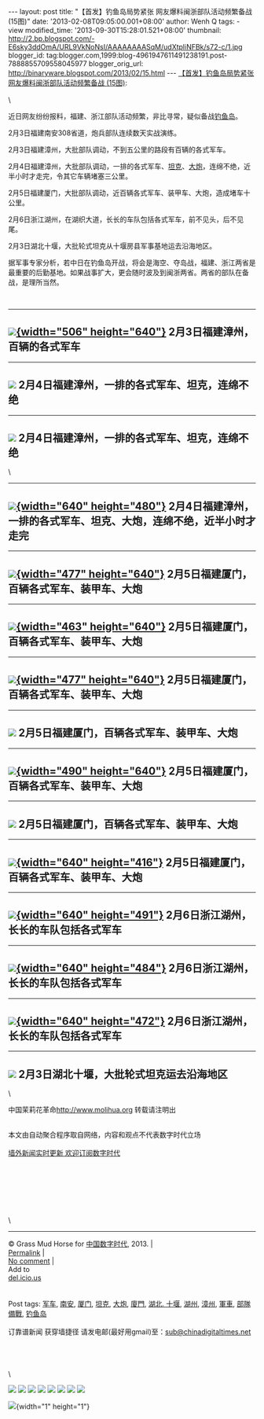 --- layout: post title: "【首发】钓鱼岛局势紧张
网友爆料闽浙部队活动频繁备战 (15图)" date:
'2013-02-08T09:05:00.001+08:00' author: Wenh Q tags: - view
modified\_time: '2013-09-30T15:28:01.521+08:00' thumbnail:
http://2.bp.blogspot.com/-E6sky3ddOmA/URL9VkNoNsI/AAAAAAAASqM/udXtpliNFBk/s72-c/1.jpg
blogger\_id:
tag:blogger.com,1999:blog-4961947611491238191.post-7888855709558045977
blogger\_orig\_url: http://binaryware.blogspot.com/2013/02/15.html ---
[【首发】钓鱼岛局势紧张 网友爆料闽浙部队活动频繁备战
(15图)](http://feedproxy.google.com/~r/chinagfwblog/~3/HqskPuRwvCI/):\
[](http://www.blogger.com/blog-this.g)\
\
<div>

近日网友纷纷报料，福建、浙江部队活动频繁，非比寻常，疑似备战[钓鱼岛](https://meilizhongguo.biz/chinese/tag/%e9%92%93%e9%b1%bc%e5%b2%9b/?category=10466 "标签 钓鱼岛 下的日志")。

</div>

<div>

</div>

<div>

2<span lang="EN-US">月</span>3<span
lang="EN-US">日福建南安</span>308<span
lang="EN-US">省道，炮兵部队连续数天实战演练。</span>

</div>

<div>

</div>

<div>

2<span lang="EN-US">月</span>3<span
lang="EN-US">日福建漳州，大批部队调动，不到五公里的路段有百辆的各式军车。</span>  

</div>

<div>

</div>

<div>

2<span lang="EN-US">月</span>4<span
lang="EN-US">日福建漳州，大批部队调动，一排的各式军车、[坦克](https://meilizhongguo.biz/chinese/tag/%e5%9d%a6%e5%85%8b/?category=10466 "标签 坦克 下的日志")、[大炮](https://meilizhongguo.biz/chinese/tag/%e5%a4%a7%e7%82%ae/?category=10466 "标签 大炮 下的日志")，连绵不绝，近半小时才走完，令其它车辆堵塞三公里。</span>

</div>

<div>

</div>

<div>

2<span lang="EN-US">月</span>5<span
lang="EN-US">日福建厦门，大批部队调动，近百辆各式军车、装甲车、大炮，造成堵车十公里。</span>

</div>

<div>

</div>

<div>

2<span lang="EN-US">月</span>6<span
lang="EN-US">日浙江湖州，在湖织大道，长长的车队包括各式军车，前不见头，后不见尾。</span>

</div>

<div>

</div>

<div>

2<span lang="EN-US">月</span>3<span lang="EN-US">日</span><span
lang="EN-US">湖北十堰，大批轮式坦克从十堰房县军事基地运去沿海地区。</span> 

</div>

<div>

</div>

<div>

<span
lang="EN-US">据军事专家分析，若中日在钓鱼岛开战，将会是海空、夺岛战，福建、浙江两省是最重要的后勤基地。如果战事扩大，更会随时波及到闽浙两省。两省的部队在备战，是理所当然。</span>

</div>

<div>

<div>

<span lang="EN-US">\
</span>

</div>

</div>

  --------------------------------------------------------------------------------------------------------------------------------------------------------------------------------------------------------------
  [![](http://2.bp.blogspot.com/-E6sky3ddOmA/URL9VkNoNsI/AAAAAAAASqM/udXtpliNFBk/s640/1.jpg){width="506" height="640"}](http://2.bp.blogspot.com/-E6sky3ddOmA/URL9VkNoNsI/AAAAAAAASqM/udXtpliNFBk/s1600/1.jpg)
  2<span lang="EN-US">月</span>3<span lang="EN-US">日福建漳州，百辆的各式军车</span>
  --------------------------------------------------------------------------------------------------------------------------------------------------------------------------------------------------------------

  -------------------------------------------------------------------------------------------------------------------------------------------------------------------------------------
  [![](http://2.bp.blogspot.com/-c8JL8ZkecHs/URL9V4l-h_I/AAAAAAAASqQ/BfnwI1CVCqk/s1600/2.jpg)](http://2.bp.blogspot.com/-c8JL8ZkecHs/URL9V4l-h_I/AAAAAAAASqQ/BfnwI1CVCqk/s1600/2.jpg)
  2<span lang="EN-US">月</span>4<span lang="EN-US">日福建漳州，一排的各式军车、坦克，连绵不绝</span>
  -------------------------------------------------------------------------------------------------------------------------------------------------------------------------------------

  -------------------------------------------------------------------------------------------------------------------------------------------------------------------------------------
  [![](http://4.bp.blogspot.com/-bQgrj0mMPmk/URL9XnI2reI/AAAAAAAASqc/RAa6oK1vt2k/s1600/3.jpg)](http://4.bp.blogspot.com/-bQgrj0mMPmk/URL9XnI2reI/AAAAAAAASqc/RAa6oK1vt2k/s1600/3.jpg)
  2<span lang="EN-US">月</span>4<span lang="EN-US">日福建漳州，一排的各式军车、坦克，连绵不绝</span>
  -------------------------------------------------------------------------------------------------------------------------------------------------------------------------------------

\
<div>

</div>

  --------------------------------------------------------------------------------------------------------------------------------------------------------------------------------------------------------------
  [![](http://3.bp.blogspot.com/-w9IjoeHUHkY/URL9ZgB2WVI/AAAAAAAASqk/t1m9iVdWR8U/s640/4.jpg){width="640" height="480"}](http://3.bp.blogspot.com/-w9IjoeHUHkY/URL9ZgB2WVI/AAAAAAAASqk/t1m9iVdWR8U/s1600/4.jpg)
  2<span lang="EN-US">月</span>4<span lang="EN-US">日福建漳州，一排的各式军车、坦克、大炮，连绵不绝，近半小时才走完</span>
  --------------------------------------------------------------------------------------------------------------------------------------------------------------------------------------------------------------

  --------------------------------------------------------------------------------------------------------------------------------------------------------------------------------------------------------------
  [![](http://2.bp.blogspot.com/-V9JcHZ6vZEM/URL9Z5dvdcI/AAAAAAAASqs/hTI0s6BO7as/s640/5.jpg){width="477" height="640"}](http://2.bp.blogspot.com/-V9JcHZ6vZEM/URL9Z5dvdcI/AAAAAAAASqs/hTI0s6BO7as/s1600/5.jpg)
  2<span lang="EN-US">月</span>5<span lang="EN-US">日福建厦门，百辆各式军车、装甲车、大炮</span>
  --------------------------------------------------------------------------------------------------------------------------------------------------------------------------------------------------------------

  --------------------------------------------------------------------------------------------------------------------------------------------------------------------------------------------------------------
  [![](http://3.bp.blogspot.com/-12WmIJq2JQY/URL9bFCoEPI/AAAAAAAASq0/NpLgdVSkUNA/s640/6.jpg){width="463" height="640"}](http://3.bp.blogspot.com/-12WmIJq2JQY/URL9bFCoEPI/AAAAAAAASq0/NpLgdVSkUNA/s1600/6.jpg)
  2<span lang="EN-US">月</span>5<span lang="EN-US">日福建厦门，百辆各式军车、装甲车、大炮</span>
  --------------------------------------------------------------------------------------------------------------------------------------------------------------------------------------------------------------

  --------------------------------------------------------------------------------------------------------------------------------------------------------------------------------------------------------------
  [![](http://4.bp.blogspot.com/-tPVIxSTPmcU/URL9cW7ixBI/AAAAAAAASq8/b06aDFcQuJw/s640/7.jpg){width="477" height="640"}](http://4.bp.blogspot.com/-tPVIxSTPmcU/URL9cW7ixBI/AAAAAAAASq8/b06aDFcQuJw/s1600/7.jpg)
  2<span lang="EN-US">月</span>5<span lang="EN-US">日福建厦门，百辆各式军车、装甲车、大炮</span>
  --------------------------------------------------------------------------------------------------------------------------------------------------------------------------------------------------------------

  -------------------------------------------------------------------------------------------------------------------------------------------------------------------------------------
  [![](http://3.bp.blogspot.com/-1mkic8KCXOQ/URL9dBHc0NI/AAAAAAAASrE/o4EbdOV9Uck/s1600/8.jpg)](http://3.bp.blogspot.com/-1mkic8KCXOQ/URL9dBHc0NI/AAAAAAAASrE/o4EbdOV9Uck/s1600/8.jpg)
  2<span lang="EN-US">月</span>5<span lang="EN-US">日福建厦门，百辆各式军车、装甲车、大炮</span>
  -------------------------------------------------------------------------------------------------------------------------------------------------------------------------------------

  --------------------------------------------------------------------------------------------------------------------------------------------------------------------------------------------------------------
  [![](http://2.bp.blogspot.com/-0oUVX3_xbVI/URL9eGGYOvI/AAAAAAAASrQ/UrZps_Bh_bA/s640/9.jpg){width="490" height="640"}](http://2.bp.blogspot.com/-0oUVX3_xbVI/URL9eGGYOvI/AAAAAAAASrQ/UrZps_Bh_bA/s1600/9.jpg)
  2<span lang="EN-US">月</span>5<span lang="EN-US">日福建厦门，百辆各式军车、装甲车、大炮</span>
  --------------------------------------------------------------------------------------------------------------------------------------------------------------------------------------------------------------

  ---------------------------------------------------------------------------------------------------------------------------------------------------------------------------------------
  [![](http://1.bp.blogspot.com/-5lpGwcjntOM/URL9fLQLWZI/AAAAAAAASrY/ds7_hpIuTAg/s1600/10.jpg)](http://1.bp.blogspot.com/-5lpGwcjntOM/URL9fLQLWZI/AAAAAAAASrY/ds7_hpIuTAg/s1600/10.jpg)
  2<span lang="EN-US">月</span>5<span lang="EN-US">日福建厦门，百辆各式军车、装甲车、大炮</span>
  ---------------------------------------------------------------------------------------------------------------------------------------------------------------------------------------

  ----------------------------------------------------------------------------------------------------------------------------------------------------------------------------------------------------------------
  [![](http://1.bp.blogspot.com/-5JNw1q2w2Do/URL9go-lyCI/AAAAAAAASrg/K18DGJdffas/s640/11.jpg){width="640" height="416"}](http://1.bp.blogspot.com/-5JNw1q2w2Do/URL9go-lyCI/AAAAAAAASrg/K18DGJdffas/s1600/11.jpg)
  2<span lang="EN-US">月</span>5<span lang="EN-US">日福建厦门，百辆各式军车、装甲车、大炮</span>
  ----------------------------------------------------------------------------------------------------------------------------------------------------------------------------------------------------------------

  ----------------------------------------------------------------------------------------------------------------------------------------------------------------------------------------------------------------
  [![](http://3.bp.blogspot.com/-KJ-vhP31Bys/URL9hN5-sYI/AAAAAAAASrk/UzIsC7IK0jY/s640/12.jpg){width="640" height="491"}](http://3.bp.blogspot.com/-KJ-vhP31Bys/URL9hN5-sYI/AAAAAAAASrk/UzIsC7IK0jY/s1600/12.jpg)
  2<span lang="EN-US">月</span>6<span lang="EN-US">日浙江湖州，长长的车队包括各式军车</span>
  ----------------------------------------------------------------------------------------------------------------------------------------------------------------------------------------------------------------

  ----------------------------------------------------------------------------------------------------------------------------------------------------------------------------------------------------------------
  [![](http://1.bp.blogspot.com/-z8RwzUv8OK0/URL9hxPLA5I/AAAAAAAASrw/teXOnbvhJa4/s640/13.jpg){width="640" height="484"}](http://1.bp.blogspot.com/-z8RwzUv8OK0/URL9hxPLA5I/AAAAAAAASrw/teXOnbvhJa4/s1600/13.jpg)
  2<span lang="EN-US">月</span>6<span lang="EN-US">日浙江湖州，长长的车队包括各式军车</span>
  ----------------------------------------------------------------------------------------------------------------------------------------------------------------------------------------------------------------

  ----------------------------------------------------------------------------------------------------------------------------------------------------------------------------------------------------------------
  [![](http://2.bp.blogspot.com/-0Y7nNYTN__A/URL9i_ZLVpI/AAAAAAAASr4/hpHHEH1GcAk/s640/14.jpg){width="640" height="472"}](http://2.bp.blogspot.com/-0Y7nNYTN__A/URL9i_ZLVpI/AAAAAAAASr4/hpHHEH1GcAk/s1600/14.jpg)
  2<span lang="EN-US">月</span>6<span lang="EN-US">日浙江湖州，长长的车队包括各式军车</span>
  ----------------------------------------------------------------------------------------------------------------------------------------------------------------------------------------------------------------

  ---------------------------------------------------------------------------------------------------------------------------------------------------------------------------------------
  [![](http://1.bp.blogspot.com/-m_dyubPTEO8/URL9juRDdGI/AAAAAAAASsA/ZVB_85IT3nI/s1600/15.jpg)](http://1.bp.blogspot.com/-m_dyubPTEO8/URL9juRDdGI/AAAAAAAASsA/ZVB_85IT3nI/s1600/15.jpg)
  2<span lang="EN-US">月</span>3<span lang="EN-US">日湖北十堰，大批轮式坦克运去沿海地区</span>
  ---------------------------------------------------------------------------------------------------------------------------------------------------------------------------------------

\
<div>

<span lang="EN-US">中国茉莉花革命</span>http://www.molihua.org <span
lang="EN-US">转载请注明出</span>

</div>

\
本文由自动聚合程序取自网络，内容和观点不代表数字时代立场\
\
[墙外新闻实时更新 欢迎订阅数字时代](http://eepurl.com/msuvD)\
\
\
\
\
\
\
\
\

------------------------------------------------------------------------

© Grass Mud Horse for [中国数字时代](https://meilizhongguo.biz/chinese),
2013. |\
[Permalink](https://meilizhongguo.biz/chinese/2013/02/%e3%80%90%e9%a6%96%e5%8f%91%e3%80%91%e9%92%93%e9%b1%bc%e5%b2%9b%e5%b1%80%e5%8a%bf%e7%b4%a7%e5%bc%a0-%e7%bd%91%e5%8f%8b%e7%88%86%e6%96%99%e9%97%bd%e6%b5%99%e9%83%a8%e9%98%9f%e6%b4%bb%e5%8a%a8%e9%a2%91/)
|\
[No
comment](https://meilizhongguo.biz/chinese/2013/02/%e3%80%90%e9%a6%96%e5%8f%91%e3%80%91%e9%92%93%e9%b1%bc%e5%b2%9b%e5%b1%80%e5%8a%bf%e7%b4%a7%e5%bc%a0-%e7%bd%91%e5%8f%8b%e7%88%86%e6%96%99%e9%97%bd%e6%b5%99%e9%83%a8%e9%98%9f%e6%b4%bb%e5%8a%a8%e9%a2%91/#comments)
|\
Add to\
[del.icio.us](http://del.icio.us/post?url=https://meilizhongguo.biz/chinese/2013/02/%e3%80%90%e9%a6%96%e5%8f%91%e3%80%91%e9%92%93%e9%b1%bc%e5%b2%9b%e5%b1%80%e5%8a%bf%e7%b4%a7%e5%bc%a0-%e7%bd%91%e5%8f%8b%e7%88%86%e6%96%99%e9%97%bd%e6%b5%99%e9%83%a8%e9%98%9f%e6%b4%bb%e5%8a%a8%e9%a2%91/&title=%E3%80%90%E9%A6%96%E5%8F%91%E3%80%91%E9%92%93%E9%B1%BC%E5%B2%9B%E5%B1%80%E5%8A%BF%E7%B4%A7%E5%BC%A0%20%E7%BD%91%E5%8F%8B%E7%88%86%E6%96%99%E9%97%BD%E6%B5%99%E9%83%A8%E9%98%9F%E6%B4%BB%E5%8A%A8%E9%A2%91%E7%B9%81%E5%A4%87%E6%88%98%20(15%E5%9B%BE))\
\
\
Post tags:
[军车](https://meilizhongguo.biz/chinese/tag/%e5%86%9b%e8%bd%a6/?category=10466),
[南安](https://meilizhongguo.biz/chinese/tag/%e5%8d%97%e5%ae%89/?category=10466),
[厦门](https://meilizhongguo.biz/chinese/tag/%e5%8e%a6%e9%97%a8/?category=10466),
[坦克](https://meilizhongguo.biz/chinese/tag/%e5%9d%a6%e5%85%8b/?category=10466),
[大炮](https://meilizhongguo.biz/chinese/tag/%e5%a4%a7%e7%82%ae/?category=10466),
[廈門](https://meilizhongguo.biz/chinese/tag/%e5%bb%88%e9%96%80/?category=10466),
[湖北.
十堰](https://meilizhongguo.biz/chinese/tag/%e6%b9%96%e5%8c%97-%e5%8d%81%e5%a0%b0/?category=10466),
[湖州](https://meilizhongguo.biz/chinese/tag/%e6%b9%96%e5%b7%9e/?category=10466),
[漳州](https://meilizhongguo.biz/chinese/tag/%e6%bc%b3%e5%b7%9e/?category=10466),
[軍車](https://meilizhongguo.biz/chinese/tag/%e8%bb%8d%e8%bb%8a/?category=10466),
[部隊備戰](https://meilizhongguo.biz/chinese/tag/%e9%83%a8%e9%9a%8a%e5%82%99%e6%88%b0/?category=10466),
[钓鱼岛](https://meilizhongguo.biz/chinese/tag/%e9%92%93%e9%b1%bc%e5%b2%9b/?category=10466)\
\
订靠谱新闻 获穿墙捷径
请发电邮(最好用gmail)至：sub@chinadigitaltimes.net\
\
\
\
\
\
<div>

[![](http://feeds.feedburner.com/~ff/chinagfwblog?d=yIl2AUoC8zA)](http://feeds.feedburner.com/~ff/chinagfwblog?a=HqskPuRwvCI:5D-_GcCNCms:yIl2AUoC8zA)
[![](http://feeds.feedburner.com/~ff/chinagfwblog?i=HqskPuRwvCI:5D-_GcCNCms:-BTjWOF_DHI)](http://feeds.feedburner.com/~ff/chinagfwblog?a=HqskPuRwvCI:5D-_GcCNCms:-BTjWOF_DHI)
[![](http://feeds.feedburner.com/~ff/chinagfwblog?i=HqskPuRwvCI:5D-_GcCNCms:F7zBnMyn0Lo)](http://feeds.feedburner.com/~ff/chinagfwblog?a=HqskPuRwvCI:5D-_GcCNCms:F7zBnMyn0Lo)
[![](http://feeds.feedburner.com/~ff/chinagfwblog?i=HqskPuRwvCI:5D-_GcCNCms:V_sGLiPBpWU)](http://feeds.feedburner.com/~ff/chinagfwblog?a=HqskPuRwvCI:5D-_GcCNCms:V_sGLiPBpWU)
[![](http://feeds.feedburner.com/~ff/chinagfwblog?d=qj6IDK7rITs)](http://feeds.feedburner.com/~ff/chinagfwblog?a=HqskPuRwvCI:5D-_GcCNCms:qj6IDK7rITs)
[![](http://feeds.feedburner.com/~ff/chinagfwblog?d=l6gmwiTKsz0)](http://feeds.feedburner.com/~ff/chinagfwblog?a=HqskPuRwvCI:5D-_GcCNCms:l6gmwiTKsz0)
[![](http://feeds.feedburner.com/~ff/chinagfwblog?i=HqskPuRwvCI:5D-_GcCNCms:gIN9vFwOqvQ)](http://feeds.feedburner.com/~ff/chinagfwblog?a=HqskPuRwvCI:5D-_GcCNCms:gIN9vFwOqvQ)
[![](http://feeds.feedburner.com/~ff/chinagfwblog?d=TzevzKxY174)](http://feeds.feedburner.com/~ff/chinagfwblog?a=HqskPuRwvCI:5D-_GcCNCms:TzevzKxY174)

</div>

![](http://feeds.feedburner.com/~r/chinagfwblog/~4/HqskPuRwvCI){width="1"
height="1"}
